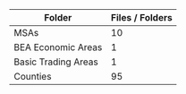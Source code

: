 | Folder              |   Files / Folders |
|---------------------|-------------------|
| MSAs                |                10 |
| BEA Economic Areas  |                 1 |
| Basic Trading Areas |                 1 |
| Counties            |                95 |